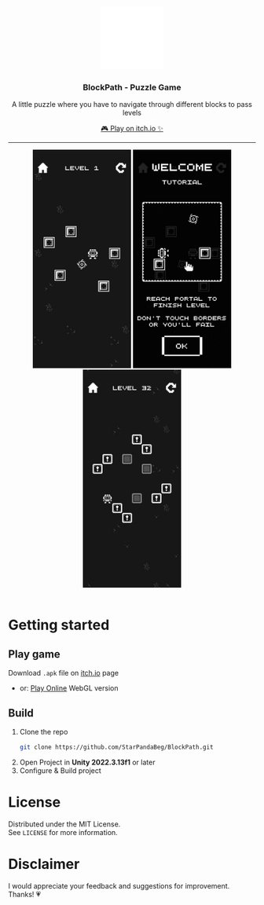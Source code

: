 <br />
<p align="center">
   <a href="https://github.com/StarPandaBeg/BlockPath">
    <img src=".github/logo.png" alt="Logo" width="128" height="128" />
   </a>

   <h3 align="center">BlockPath - Puzzle Game</h3>

   <p align="center">
    A little puzzle where you have to navigate through different blocks to pass levels
   </p>

   <p align="center">
    <a href="https://starpandax.itch.io/blockpath">🎮 Play on itch.io ✨</a>
   </p>
</p>

---

<div align="center">
  <img src=".github/screen-1.jpg" alt="" width="200">
  <img src=".github/screen-2.jpg" alt="" width="200">
  <img src=".github/screen-3.jpg" alt="" width="200">
</div>
<br/>

# Getting started

## Play game
Download `.apk` file on <a href="https://starpandax.itch.io/blockpath/purchase">itch.io</a> page

- or: <a href="https://starpandax.itch.io/blockpath">Play Online</a> WebGL version

## Build

1. Clone the repo
    ```bash
    git clone https://github.com/StarPandaBeg/BlockPath.git
    ```
2. Open Project in **Unity 2022.3.13f1** or later
3. Configure & Build project

# License

Distributed under the MIT License.  
See `LICENSE` for more information.

# Disclaimer

I would appreciate your feedback and suggestions for improvement. Thanks! 💗